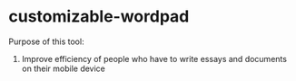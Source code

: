 # customizable-wordpad

Purpose of this tool:
1) Improve efficiency of people who have to write essays and documents on their mobile device
